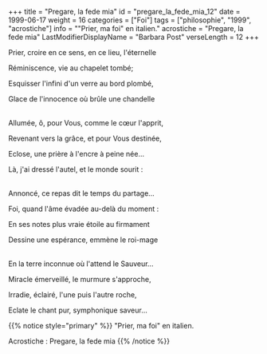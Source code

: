 +++
title = "Pregare, la fede mia"
id = "pregare_la_fede_mia_12"
date = 1999-06-17
weight = 16
categories = ["Foi"]
tags = ["philosophie", "1999", "acrostiche"]
info = "\"Prier, ma foi\" en italien."
acrostiche = "Pregare, la fede mia"
LastModifierDisplayName = "Barbara Post"
verseLength = 12
+++

Prier, croire en ce sens, en ce lieu, l'éternelle

Réminiscence, vie au chapelet tombé;

Esquisser l'infini d'un verre au bord plombé,

Glace de l'innocence où brûle une chandelle

 \
Allumée, ô, pour Vous, comme le cœur l'apprit,

Revenant vers la grâce, et pour Vous destinée,

Eclose, une prière à l'encre à peine née...

Là, j'ai dressé l'autel, et le monde sourit :

 \
Annoncé, ce repas dit le temps du partage...

Foi, quand l'âme évadée au-delà du moment :

En ses notes plus vraie étoile au firmament

Dessine une espérance, emmène le roi-mage

\
En la terre inconnue où l'attend le Sauveur...

Miracle émerveillé, le murmure s'approche,

Irradie, éclairé, l'une puis l'autre roche,

Eclate le chant pur, symphonique saveur...

{{% notice style="primary" %}}
\"Prier, ma foi\" en italien.

Acrostiche : Pregare, la fede mia
{{% /notice %}}
